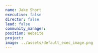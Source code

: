 ```yaml
---
name: Jake Short
executive: false
director: false
lead: false
community_manager: 
position: Website
project:  
image: ../assets/default_exec_image.png
---
```

